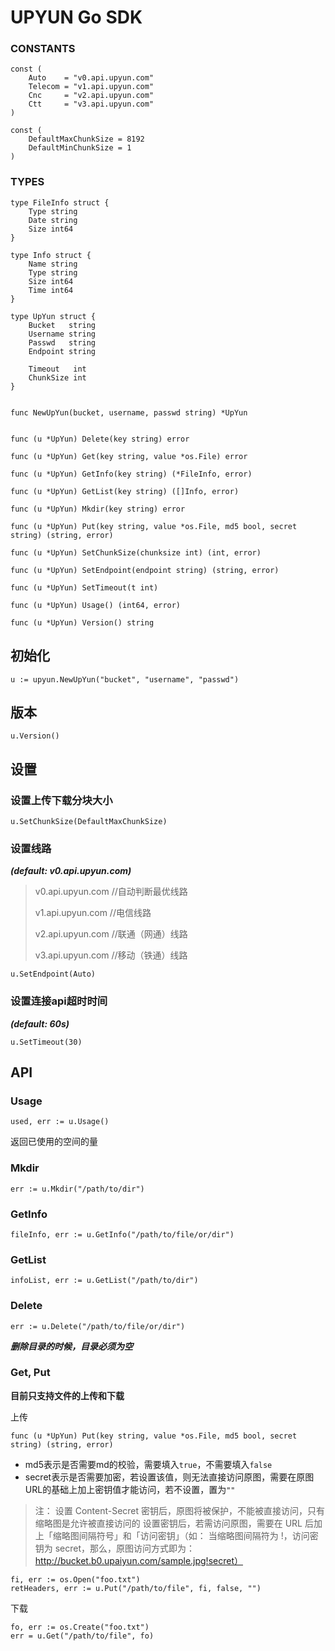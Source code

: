 # UPYUN Go SDK

### CONSTANTS
```
const (
    Auto    = "v0.api.upyun.com"
    Telecom = "v1.api.upyun.com"
    Cnc     = "v2.api.upyun.com"
    Ctt     = "v3.api.upyun.com"
)

const (
    DefaultMaxChunkSize = 8192
    DefaultMinChunkSize = 1
)

```

### TYPES

```
type FileInfo struct {
    Type string
    Date string
    Size int64
}

type Info struct {
    Name string
    Type string
    Size int64
    Time int64
}

type UpYun struct {
    Bucket   string
    Username string
    Passwd   string
    Endpoint string

    Timeout   int
    ChunkSize int
}


func NewUpYun(bucket, username, passwd string) *UpYun


func (u *UpYun) Delete(key string) error

func (u *UpYun) Get(key string, value *os.File) error

func (u *UpYun) GetInfo(key string) (*FileInfo, error)

func (u *UpYun) GetList(key string) ([]Info, error)

func (u *UpYun) Mkdir(key string) error

func (u *UpYun) Put(key string, value *os.File, md5 bool, secret string) (string, error)

func (u *UpYun) SetChunkSize(chunksize int) (int, error)

func (u *UpYun) SetEndpoint(endpoint string) (string, error)

func (u *UpYun) SetTimeout(t int)

func (u *UpYun) Usage() (int64, error)

func (u *UpYun) Version() string

```

## 初始化

```
u := upyun.NewUpYun("bucket", "username", "passwd")

```

## 版本

```
u.Version()

```

## 设置

### 设置上传下载分块大小
```
u.SetChunkSize(DefaultMaxChunkSize)
```

### 设置线路

***(default: v0.api.upyun.com)***

> v0.api.upyun.com //自动判断最优线路
> 
> v1.api.upyun.com //电信线路
>
> v2.api.upyun.com //联通（网通）线路
>
> v3.api.upyun.com //移动（铁通）线路

```
u.SetEndpoint(Auto)
```
### 设置连接api超时时间
***(default: 60s)***

```
u.SetTimeout(30)
```
## API

### Usage

```
used, err := u.Usage()
```

返回已使用的空间的量

### Mkdir

```
err := u.Mkdir("/path/to/dir")
```

### GetInfo
```
fileInfo, err := u.GetInfo("/path/to/file/or/dir")
```

### GetList
```
infoList, err := u.GetList("/path/to/dir")
```

### Delete
```
err := u.Delete("/path/to/file/or/dir")
```
***删除目录的时候，目录必须为空***

### Get, Put
**目前只支持文件的上传和下载**

上传

```
func (u *UpYun) Put(key string, value *os.File, md5 bool, secret string) (string, error)
```
* md5表示是否需要md的校验，需要填入`true`，不需要填入`false`
* secret表示是否需要加密，若设置该值，则无法直接访问原图，需要在原图URL的基础上加上密钥值才能访问，若不设置，置为`""`

> 注： 设置 Content-Secret 密钥后，原图将被保护，不能被直接访问，只有缩略图是允许被直接访问的 设置密钥后，若需访问原图，需要在 URL 后加上「缩略图间隔符号」和「访问密钥」（如： 当缩略图间隔符为 !，访问密钥为 secret，那么，原图访问方式即为： http://bucket.b0.upaiyun.com/sample.jpg!secret）

```
fi, err := os.Open("foo.txt")
retHeaders, err := u.Put("/path/to/file", fi, false, "")
```

下载


```
fo, err := os.Create("foo.txt")
err = u.Get("/path/to/file", fo)
```
